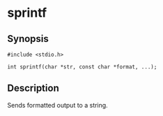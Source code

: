 # sprintf

## Synopsis

`#include <stdio.h>`

`int sprintf(char *str, const char *format, ...);`

## Description

Sends formatted output to a string.
